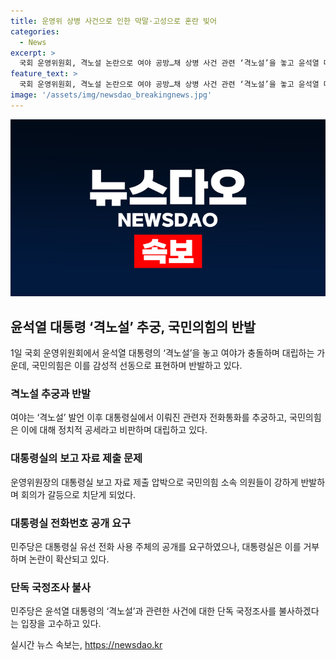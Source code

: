 ```yaml
---
title: 운영위 상병 사건으로 인한 막말·고성으로 혼란 빚어
categories:
  - News
excerpt: >
  국회 운영위원회, 격노설 논란으로 여야 공방…채 상병 사건 관련 ‘격노설’을 놓고 윤석열 대통령 격노설’을 놓고 여야 간 갈등 심화. 더불어민주당은 대통령실 전화 사용 주체를 밝혀달라는 요구, 국민의힘은 격노에 실체가 있느냐 주장. 반발하지 마라고 소리를 질리며 막말 공방전 펼침. 민주당은 단독 국정조사 추진 의사 표명.
feature_text: >
  국회 운영위원회, 격노설 논란으로 여야 공방…채 상병 사건 관련 ‘격노설’을 놓고 윤석열 대통령 격노설’을 놓고 여야 간 갈등 심화. 더불어민주당은 대통령실 전화 사용 주체를 밝혀달라는 요구, 국민의힘은 격노에 실체가 있느냐 주장. 반발하지 마라고 소리를 질리며 막말 공방전 펼침. 민주당은 단독 국정조사 추진 의사 표명.
image: '/assets/img/newsdao_breakingnews.jpg'
---
```


<p><img src="/assets/img/newsdao_breakingnews.jpg" alt="implanttips 속보" /></p>

<h2 data-ke-size="size26">윤석열 대통령 ‘격노설’ 추궁, 국민의힘의 반발</h2>

<p data-ke-size="size16">1일 국회 운영위원회에서 윤석열 대통령의 ‘격노설’을 놓고 여야가 충돌하며 대립하는 가운데, 국민의힘은 이를 감성적 선동으로 표현하며 반발하고 있다.</p>

<h3>격노설 추궁과 반발</h3>

<p data-ke-size="size16">여야는 ‘격노설’ 발언 이후 대통령실에서 이뤄진 관련자 전화통화를 추궁하고, 국민의힘은 이에 대해 정치적 공세라고 비판하며 대립하고 있다.</p>

<h3>대통령실의 보고 자료 제출 문제</h3>

<p data-ke-size="size16">운영위원장의 대통령실 보고 자료 제출 압박으로 국민의힘 소속 의원들이 강하게 반발하며 회의가 갈등으로 치닫게 되었다.</p>

<h3>대통령실 전화번호 공개 요구</h3>

<p data-ke-size="size16">민주당은 대통령실 유선 전화 사용 주체의 공개를 요구하였으나, 대통령실은 이를 거부하며 논란이 확산되고 있다.</p>

<h3>단독 국정조사 불사</h3>

<p data-ke-size="size16">민주당은 윤석열 대통령의 ‘격노설’과 관련한 사건에 대한 단독 국정조사를 불사하겠다는 입장을 고수하고 있다.</p>
실시간 뉴스 속보는, <a href="https://newsdao.kr" rel="dofollow">https://newsdao.kr</a>


